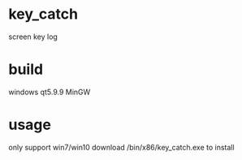 # key_catch
screen key log

# build
windows qt5.9.9 MinGW

# usage
only support win7/win10
download /bin/x86/key_catch.exe to install
